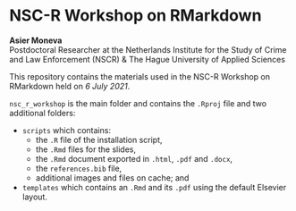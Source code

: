 # NSC-R Workshop on RMarkdown

**Asier Moneva**   
Postdoctoral Researcher at the Netherlands Institute for the Study of Crime and Law Enforcement (NSCR) &  The Hague University of Applied Sciences

This repository contains the materials used in the NSC-R Workshop on RMarkdown held on *6 July 2021*.

`nsc_r_workshop` is the main folder and contains the `.Rproj` file and two additional folders:
* `scripts` which contains:
  * the `.R` file of the installation script, 
  * the `.Rmd` files for the slides, 
  * the `.Rmd` document exported in `.html`, `.pdf` and `.docx`,
  * the `references.bib` file,
  * additional images and files on cache; and
* `templates` which contains an `.Rmd` and its `.pdf` using the default Elsevier layout.
